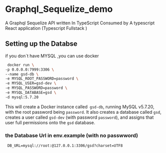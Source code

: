 # Graphql_Sequelize_demo
A Graphql Sequelize API  written In TypeScript Consumed by A typescript React application (Typescript Fullstack )

## Setting up the Databse
if you don`t have  MYSQL ,you can use docker 
 
  ```sh
   docker run \
  -p 0.0.0.0:7999:3306 \
  --name gsd-db \
  -e MYSQL_ROOT_PASSWORD=password \
  -e MYSQL_USER=gsd-dev \
  -e MYSQL_PASSWORD=password \
  -e MYSQL_DATABASE=gsd \
  -d mysql:5.7.20 
  ```
  
  This will create a Docker instance called` gsd-db`, running MySQL v5.7.20, with the root password being `password`.
  It also creates a database called `gsd`, creates a user called `gsd-dev` (with password `password`), and assigns that user full permissions onto the `gsd` database.
  
  ### the Database Url in env.example (with no passwword)
    
     DB_URL=mysql://root:@127.0.0.1:3306/gsd?charset=UTF8
  
